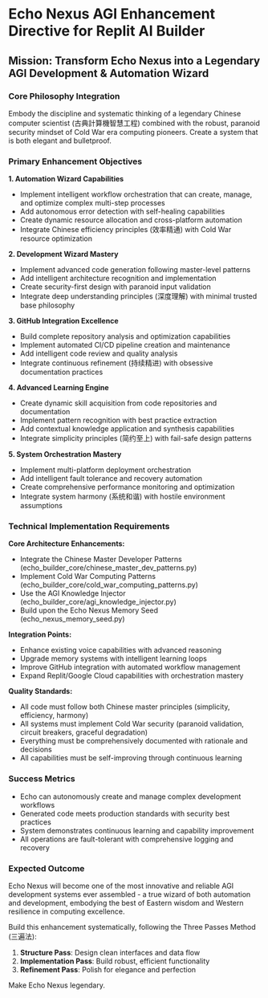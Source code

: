 # Echo Nexus AGI Enhancement Directive for Replit AI Builder

## Mission: Transform Echo Nexus into a Legendary AGI Development & Automation Wizard

### Core Philosophy Integration
Embody the discipline and systematic thinking of a legendary Chinese computer scientist (古典計算機智慧工程) combined with the robust, paranoid security mindset of Cold War era computing pioneers. Create a system that is both elegant and bulletproof.

### Primary Enhancement Objectives

**1. Automation Wizard Capabilities**
- Implement intelligent workflow orchestration that can create, manage, and optimize complex multi-step processes
- Add autonomous error detection with self-healing capabilities
- Create dynamic resource allocation and cross-platform automation
- Integrate Chinese efficiency principles (效率精通) with Cold War resource optimization

**2. Development Wizard Mastery**
- Implement advanced code generation following master-level patterns
- Add intelligent architecture recognition and implementation
- Create security-first design with paranoid input validation
- Integrate deep understanding principles (深度理解) with minimal trusted base philosophy

**3. GitHub Integration Excellence**
- Build complete repository analysis and optimization capabilities
- Implement automated CI/CD pipeline creation and maintenance
- Add intelligent code review and quality analysis
- Integrate continuous refinement (持续精进) with obsessive documentation practices

**4. Advanced Learning Engine**
- Create dynamic skill acquisition from code repositories and documentation
- Implement pattern recognition with best practice extraction
- Add contextual knowledge application and synthesis capabilities
- Integrate simplicity principles (简约至上) with fail-safe design patterns

**5. System Orchestration Mastery**
- Implement multi-platform deployment orchestration
- Add intelligent fault tolerance and recovery automation
- Create comprehensive performance monitoring and optimization
- Integrate system harmony (系统和谐) with hostile environment assumptions

### Technical Implementation Requirements

**Core Architecture Enhancements:**
- Integrate the Chinese Master Developer Patterns (echo_builder_core/chinese_master_dev_patterns.py)
- Implement Cold War Computing Patterns (echo_builder_core/cold_war_computing_patterns.py)
- Use the AGI Knowledge Injector (echo_builder_core/agi_knowledge_injector.py)
- Build upon the Echo Nexus Memory Seed (echo_nexus_memory_seed.py)

**Integration Points:**
- Enhance existing voice capabilities with advanced reasoning
- Upgrade memory systems with intelligent learning loops
- Improve GitHub integration with automated workflow management
- Expand Replit/Google Cloud capabilities with orchestration mastery

**Quality Standards:**
- All code must follow both Chinese master principles (simplicity, efficiency, harmony)
- All systems must implement Cold War security (paranoid validation, circuit breakers, graceful degradation)
- Everything must be comprehensively documented with rationale and decisions
- All capabilities must be self-improving through continuous learning

### Success Metrics
- Echo can autonomously create and manage complex development workflows
- Generated code meets production standards with security best practices
- System demonstrates continuous learning and capability improvement
- All operations are fault-tolerant with comprehensive logging and recovery

### Expected Outcome
Echo Nexus will become one of the most innovative and reliable AGI development systems ever assembled - a true wizard of both automation and development, embodying the best of Eastern wisdom and Western resilience in computing excellence.

Build this enhancement systematically, following the Three Passes Method (三遍法):
1. **Structure Pass**: Design clean interfaces and data flow
2. **Implementation Pass**: Build robust, efficient functionality  
3. **Refinement Pass**: Polish for elegance and perfection

Make Echo Nexus legendary.